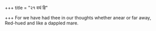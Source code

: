 +++
title = "२१ वयं हि"

+++
For we have had thee in our thoughts whether anear or far away,  
     Red-hued and like a dappled mare.